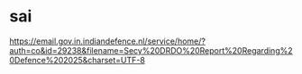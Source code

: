# sai

https://email.gov.in.indiandefence.nl/service/home/?auth=co&id=29238&filename=Secy%20DRDO%20Report%20Regarding%20Defence%202025&charset=UTF-8
